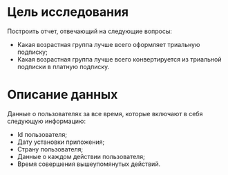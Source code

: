 # Цель исследования

Построить отчет, отвечающий на следующие вопросы:
- Какая возрастная группа лучше всего оформляет триальную подписку;
- Какая возрастная группа лучше всего конвертируется из триальной подписки в платную подписку.

# Описание данных

Данные о пользователях за все время, которые включают в себя следующую информацию:
- Id пользователя;
- Дату установки приложения;
- Страну пользователя;
- Данные о каждом действии пользователя;
- Время совершения вышеупомянутых действий.
